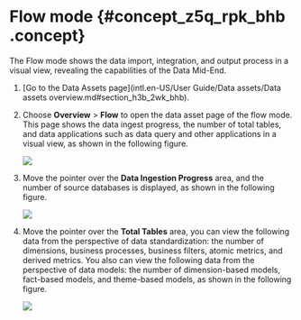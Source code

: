 # Flow mode {#concept_z5q_rpk_bhb .concept}

The Flow mode shows the data import, integration, and output process in a visual view, revealing the capabilities of the Data Mid-End.

1.  [Go to the Data Assets page](intl.en-US/User Guide/Data assets/Data assets overview.md#section_h3b_2wk_bhb).
2.  Choose **Overview** \> **Flow** to open the data asset page of the flow mode. This page shows the data ingest progress, the number of total tables, and data applications such as data query and other applications in a visual view, as shown in the following figure.

    ![](http://static-aliyun-doc.oss-cn-hangzhou.aliyuncs.com/assets/img/136673/156134727840663_en-US.png)

3.  Move the pointer over the **Data Ingestion Progress** area, and the number of source databases is displayed, as shown in the following figure.

    ![](http://static-aliyun-doc.oss-cn-hangzhou.aliyuncs.com/assets/img/136673/156134727840664_en-US.png)

4.  Move the pointer over the **Total Tables** area, you can view the following data from the perspective of data standardization: the number of dimensions, business processes, business filters, atomic metrics, and derived metrics. You also can view the following data from the perspective of data models: the number of dimension-based models, fact-based models, and theme-based models, as shown in the following figure.

    ![](http://static-aliyun-doc.oss-cn-hangzhou.aliyuncs.com/assets/img/136673/156134727940665_en-US.png)



